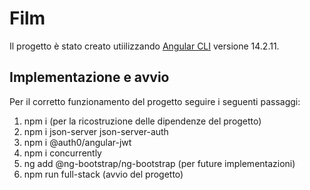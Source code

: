 # Film

Il progetto è stato creato utiilizzando [Angular CLI](https://github.com/angular/angular-cli) versione 14.2.11.

## Implementazione e avvio

Per il corretto funzionamento del progetto seguire i seguenti passaggi:

1. npm i (per la ricostruzione delle dipendenze del progetto)
2. npm i json-server json-server-auth
3. npm i @auth0/angular-jwt
4. npm i concurrently
5. ng add @ng-bootstrap/ng-bootstrap (per future implementazioni)
6. npm run full-stack (avvio del progetto)
